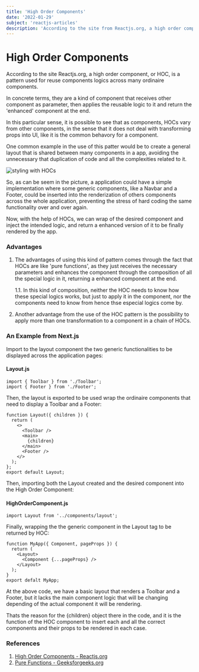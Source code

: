 ```yaml
---
title: 'High Order Components'
date: '2022-01-29'
subject: 'reactjs-articles'
description: 'According to the site from Reactjs.org, a high order component, or HOC, is a pattern used for reuse components logics across many ordinaire components.'
---
```

# High Order Components    


According to the site Reactjs.org, a high order component, or HOC, is a pattern used for reuse components logics across many ordinaire components.   

In concrete terms, they are a kind of component that receives other component as parameter, then applies the reusable logic to it and return the 'enhanced' component at the end.    

In this particular sense, it is possible to see that as components, HOCs vary from other components, in the sense that it does not deal with transforming props into UI, like it is the common behavory for a component.   

One common example in the use of this patter would be to create a general layout that is shared between many components in a app, avoiding the unnecessary that duplication of code and all the complexities related to it.   
    

![styling with HOCs](/images/articles/frontend/high-order-components-grid-layout-example.png)    
   
So, as can be seem in the picture, a application could have a simple implementation where some generic components, like a Navbar and a Footer, could be inserted into the renderization of others components across the whole application, preventing the stress of hard coding the same functionality over and over again.    

     
Now, with the help of HOCs, we can wrap of the desired component and inject the intended logic, and return a enhanced version of it to be finally rendered by the app.     

    
### Advantages    

1. The advantages of using this kind of pattern comes through the fact that HOCs are like 'pure functions', as they just receives the necessary parameters and enhances the component through the composition of all the special logic in it, returning a enhanced component at the end.    

	1.1. In this kind of composition, neither the HOC needs to know how these special logics works, but just to apply it in the component, nor the components need to know from hence thse especial logics come by.     

2. Another advantage from the use of the HOC pattern is the possibility to apply more than one transformation to a component in a chain of HOCs.    

### An Example from Next.js    

       

Import to the layout component the two generic functionalities to be displayed across the application pages:   
  
  	
#### Layout.js  	 
```     
import { Toolbar } from './Toolbar';
import { Footer } from './Footer';
```   

Then, the layout is exported to be used wrap the ordinaire components that need to display a Toolbar and a Footer:   
    
```    
function Layout({ children }) {
  return (
    <>
      <Toolbar />
      <main>
        {children}
      </main>
      <Footer />
    </>
  );
};
export default Layout;
```        
 

Then, importing both the Layout created and the desired component into the High Order Component: 
 
    
#### HighOrderComponent.js 
 
```
import Layout from '../components/layout';
```
	 
Finally, wrapping the the generic component in the Layout tag to be returned by HOC:	 
	 
```    
function MyApp({ Component, pageProps }) {
  return (
    <Layout>
      <Component {...pageProps} />
    </Layout>
  );
}
export defalt MyApp;
```     
      
At the above code, we have a basic layout that renders a Toolbar and a Footer, but it lacks the main component logic that will be changing depending of the actual component it will be rendering. 
      
Thats the reason for the {children} object there in the code, and it is the function of the HOC component to insert each and all the correct components and their props to be rendered in each case.
    
    
### References  

1. [High Order Components - Reactjs.org](https://pt-br.reactjs.org/docs/higher-order-components.html)           
2. [Pure Functions - Geeksforgeeks.org](https://www.geeksforgeeks.org/pure-functions/)      






